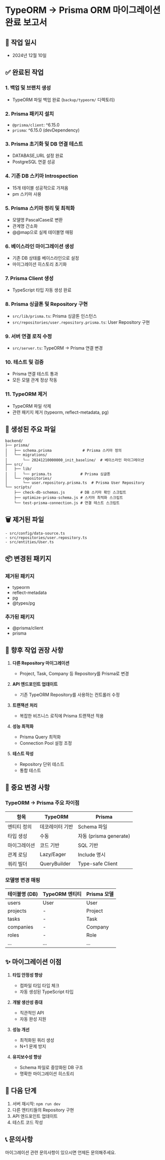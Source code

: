 # TypeORM → Prisma ORM 마이그레이션 완료 보고서

## 📅 작업 일시
- 2024년 12월 10일

## ✅ 완료된 작업

### 1. 백업 및 브랜치 생성
- TypeORM 파일 백업 완료 (`backup/typeorm/` 디렉토리)

### 2. Prisma 패키지 설치
- `@prisma/client`: ^6.15.0
- `prisma`: ^6.15.0 (devDependency)

### 3. Prisma 초기화 및 DB 연결 테스트
- DATABASE_URL 설정 완료
- PostgreSQL 연결 성공

### 4. 기존 DB 스키마 Introspection
- 15개 테이블 성공적으로 가져옴
- pm 스키마 사용

### 5. Prisma 스키마 정리 및 최적화
- 모델명 PascalCase로 변환
- 관계명 간소화
- @@map으로 실제 테이블명 매핑

### 6. 베이스라인 마이그레이션 생성
- 기존 DB 상태를 베이스라인으로 설정
- 마이그레이션 히스토리 초기화

### 7. Prisma Client 생성
- TypeScript 타입 자동 생성 완료

### 8. Prisma 싱글톤 및 Repository 구현
- `src/lib/prisma.ts`: Prisma 싱글톤 인스턴스
- `src/repositories/user.repository.prisma.ts`: User Repository 구현

### 9. 서버 연결 로직 수정
- `src/server.ts`: TypeORM → Prisma 연결 변경

### 10. 테스트 및 검증
- Prisma 연결 테스트 통과
- 모든 모델 관계 정상 작동

### 11. TypeORM 제거
- TypeORM 파일 삭제
- 관련 패키지 제거 (typeorm, reflect-metadata, pg)

## 📂 생성된 주요 파일

```
backend/
├── prisma/
│   ├── schema.prisma              # Prisma 스키마 정의
│   └── migrations/
│       └── 20241210000000_init_baseline/  # 베이스라인 마이그레이션
├── src/
│   ├── lib/
│   │   └── prisma.ts             # Prisma 싱글톤
│   └── repositories/
│       └── user.repository.prisma.ts  # Prisma User Repository
└── scripts/
    ├── check-db-schemas.js       # DB 스키마 확인 스크립트
    ├── optimize-prisma-schema.js # 스키마 최적화 스크립트
    └── test-prisma-connection.js # 연결 테스트 스크립트
```

## 🗑️ 제거된 파일

```
- src/config/data-source.ts
- src/repositories/user.repository.ts
- src/entities/User.ts
```

## 📦 변경된 패키지

### 제거된 패키지
- typeorm
- reflect-metadata
- pg
- @types/pg

### 추가된 패키지
- @prisma/client
- prisma

## 🔧 향후 작업 권장 사항

1. **다른 Repository 마이그레이션**
   - Project, Task, Company 등 Repository를 Prisma로 변경

2. **API 엔드포인트 업데이트**
   - 기존 TypeORM Repository를 사용하는 컨트롤러 수정

3. **트랜잭션 처리**
   - 복잡한 비즈니스 로직에 Prisma 트랜잭션 적용

4. **성능 최적화**
   - Prisma Query 최적화
   - Connection Pool 설정 조정

5. **테스트 작성**
   - Repository 단위 테스트
   - 통합 테스트

## 📝 중요 변경 사항

### TypeORM → Prisma 주요 차이점

| 항목 | TypeORM | Prisma |
|------|---------|--------|
| 엔티티 정의 | 데코레이터 기반 | Schema 파일 |
| 타입 생성 | 수동 | 자동 (prisma generate) |
| 마이그레이션 | 코드 기반 | SQL 기반 |
| 관계 로딩 | Lazy/Eager | Include 명시 |
| 쿼리 빌더 | QueryBuilder | Type-safe Client |

### 모델명 변경 매핑

| 테이블명 (DB) | TypeORM 엔티티 | Prisma 모델 |
|---------------|----------------|-------------|
| users | User | User |
| projects | - | Project |
| tasks | - | Task |
| companies | - | Company |
| roles | - | Role |
| ... | ... | ... |

## ✨ 마이그레이션 이점

1. **타입 안정성 향상**
   - 컴파일 타임 타입 체크
   - 자동 생성된 TypeScript 타입

2. **개발 생산성 증대**
   - 직관적인 API
   - 자동 완성 지원

3. **성능 개선**
   - 최적화된 쿼리 생성
   - N+1 문제 방지

4. **유지보수성 향상**
   - Schema 파일로 중앙화된 DB 구조
   - 명확한 마이그레이션 히스토리

## 🚀 다음 단계

1. 서버 재시작: `npm run dev`
2. 다른 엔티티들의 Repository 구현
3. API 엔드포인트 업데이트
4. 테스트 코드 작성

## 📞 문의사항
마이그레이션 관련 문의사항이 있으시면 언제든 문의해주세요.